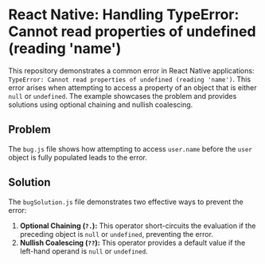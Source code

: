 # React Native: Handling TypeError: Cannot read properties of undefined (reading 'name')

This repository demonstrates a common error in React Native applications: `TypeError: Cannot read properties of undefined (reading 'name')`. This error arises when attempting to access a property of an object that is either `null` or `undefined`.  The example showcases the problem and provides solutions using optional chaining and nullish coalescing.

## Problem

The `bug.js` file shows how attempting to access `user.name` before the `user` object is fully populated leads to the error.

## Solution

The `bugSolution.js` file demonstrates two effective ways to prevent the error:

1. **Optional Chaining (`?.`):** This operator short-circuits the evaluation if the preceding object is `null` or `undefined`, preventing the error. 
2. **Nullish Coalescing (`??`):**  This operator provides a default value if the left-hand operand is `null` or `undefined`. 